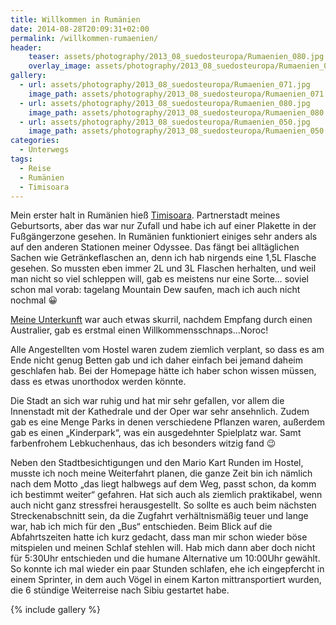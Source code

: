 ```yaml
---
title: Willkommen in Rumänien
date: 2014-08-28T20:09:31+02:00
permalink: /willkommen-rumaenien/
header:
    teaser: assets/photography/2013_08_suedosteuropa/Rumaenien_080.jpg
    overlay_image: assets/photography/2013_08_suedosteuropa/Rumaenien_080.jpg
gallery:
  - url: assets/photography/2013_08_suedosteuropa/Rumaenien_071.jpg
    image_path: assets/photography/2013_08_suedosteuropa/Rumaenien_071.jpg
  - url: assets/photography/2013_08_suedosteuropa/Rumaenien_080.jpg
    image_path: assets/photography/2013_08_suedosteuropa/Rumaenien_080.jpg
  - url: assets/photography/2013_08_suedosteuropa/Rumaenien_050.jpg
    image_path: assets/photography/2013_08_suedosteuropa/Rumaenien_050.jpg
categories:
  - Unterwegs
tags:
  - Reise
  - Rumänien
  - Timisoara
---
```

Mein erster halt in Rumänien hieß [Timisoara](http://de.wikipedia.org/wiki/Timi%C8%99oara). 
Partnerstadt meines Geburtsorts, aber das war nur Zufall und habe ich auf einer Plakette in der Fußgängerzone gesehen. 
In Rumänien funktioniert einiges sehr anders als auf den anderen Stationen meiner Odyssee. 
Das fängt bei alltäglichen Sachen wie Getränkeflaschen an, denn ich hab nirgends eine 1,5L Flasche gesehen. 
So mussten eben immer 2L und 3L Flaschen herhalten, und weil man nicht so viel schleppen will, gab es meistens nur eine Sorte…
soviel schon mal vorab: tagelang Mountain Dew saufen, mach ich auch nicht nochmal 😀

[Meine Unterkunft](http://www.freebornhostel.com/index.html) war auch etwas skurril, 
nachdem Empfang durch einen Australier, gab es erstmal einen Willkommensschnaps…Noroc!

Alle Angestellten vom Hostel waren zudem ziemlich verplant, so dass es am Ende nicht genug Betten gab und ich daher 
einfach bei jemand daheim geschlafen hab. Bei der Homepage hätte ich haber schon wissen müssen, dass es etwas unorthodox werden könnte.

Die Stadt an sich war ruhig und hat mir sehr gefallen, vor allem die Innenstadt mit der Kathedrale und der Oper war sehr ansehnlich. 
Zudem gab es eine Menge Parks in denen verschiedene Pflanzen waren, außerdem gab es einen „Kinderpark“, was ein ausgedehnter Spielplatz war. 
Samt farbenfrohem Lebkuchenhaus, das ich besonders witzig fand 😉

Neben den Stadtbesichtigungen und den Mario Kart Runden im Hostel, musste ich noch meine Weiterfahrt planen, 
die ganze Zeit bin ich nämlich nach dem Motto „das liegt halbwegs auf dem Weg, passt schon, da komm ich bestimmt weiter“ gefahren. 
Hat sich auch als ziemlich praktikabel, wenn auch nicht ganz stressfrei herausgestellt. 
So sollte es auch beim nächsten Streckenabschnitt sein, da die Zugfahrt verhältnismäßig teuer und lange war, 
hab ich mich für den „Bus“ entschieden. Beim Blick auf die Abfahrtszeiten hatte ich kurz gedacht, 
dass man mir schon wieder böse mitspielen und meinen Schlaf stehlen will. 
Hab mich dann aber doch nicht für 5:30Uhr entschieden und die humane Alternative um 10:00Uhr gewählt. 
So konnte ich mal wieder ein paar Stunden schlafen, ehe ich eingepfercht in einem Sprinter, 
in dem auch Vögel in einem Karton mittransportiert wurden, die 6 stündige Weiterreise nach Sibiu gestartet habe.

{% include gallery %}